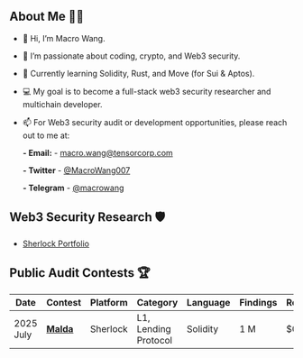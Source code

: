 ## About Me 🕵️‍♂️
- 👋 Hi, I’m Macro Wang.
- 👀 I’m passionate about coding, crypto, and Web3 security.
- 🌱 Currently learning Solidity, Rust, and Move (for Sui & Aptos).
- 💻 My goal is to become a full-stack web3 security researcher and multichain developer.
- 📫 For Web3 security audit or development opportunities, please reach out to me at:
  
     **- Email:** - macro.wang@tensorcorp.com
  
     **- Twitter** - [@MacroWang007](https://x.com/MacroWang007)
  
     **- Telegram** - [@macrowang](https://t.me/macrowang)

## Web3 Security Research 🛡️
 
 * [Sherlock Portfolio](https://audits.sherlock.xyz/watson/MacroWang)


## Public Audit Contests 🏆
| **Date**   | **Contest**                                         | **Platform** | **Category** | **Language** | **Findings** | **Result**   | **Rank**  |
|------------|-----------------------------------------------------|--------------|--------------|--------------|--------------|--------------|-----------|
| 2025 July   | [**Malda**](https://audits.sherlock.xyz/contests/1029)| Sherlock  | L1, Lending Protocol | Solidity |   1 M    |  $0.2  |    -    |


<!---
MacroWang001/MacroWang001 is a ✨ special ✨ repository because its `README.md` (this file) appears on your GitHub profile.
You can click the Preview link to take a look at your changes.
--->
